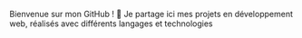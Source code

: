 Bienvenue sur mon GitHub ! 🌟
Je partage ici mes projets en développement web, réalisés avec différents langages et technologies
